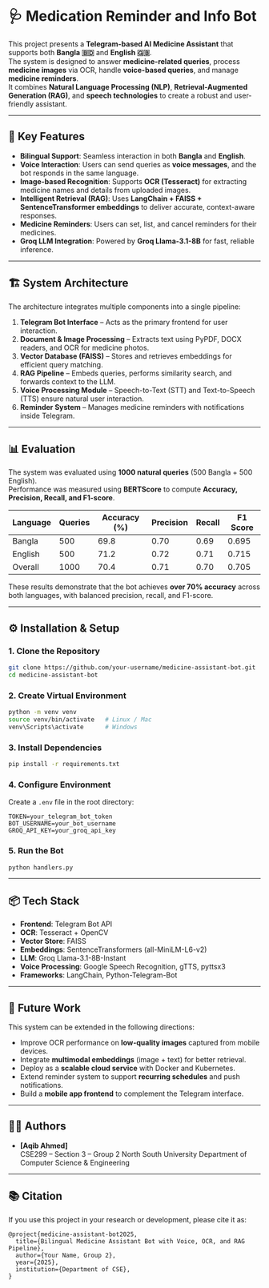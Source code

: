 # 🩺 Medication Reminder and Info Bot

This project presents a **Telegram-based AI Medicine Assistant** that supports both **Bangla 🇧🇩** and **English 🇬🇧**.  
The system is designed to answer **medicine-related queries**, process **medicine images** via OCR, handle **voice-based queries**, and manage **medicine reminders**.  
It combines **Natural Language Processing (NLP)**, **Retrieval-Augmented Generation (RAG)**, and **speech technologies** to create a robust and user-friendly assistant.

---

## 🚀 Key Features

- **Bilingual Support**: Seamless interaction in both **Bangla** and **English**.  
- **Voice Interaction**: Users can send queries as **voice messages**, and the bot responds in the same language.  
- **Image-based Recognition**: Supports **OCR (Tesseract)** for extracting medicine names and details from uploaded images.  
- **Intelligent Retrieval (RAG)**: Uses **LangChain + FAISS + SentenceTransformer embeddings** to deliver accurate, context-aware responses.  
- **Medicine Reminders**: Users can set, list, and cancel reminders for their medicines.  
- **Groq LLM Integration**: Powered by **Groq Llama-3.1-8B** for fast, reliable inference.  

---

## 🏗️ System Architecture

The architecture integrates multiple components into a single pipeline:

1. **Telegram Bot Interface** – Acts as the primary frontend for user interaction.  
2. **Document & Image Processing** – Extracts text using PyPDF, DOCX readers, and OCR for medicine photos.  
3. **Vector Database (FAISS)** – Stores and retrieves embeddings for efficient query matching.  
4. **RAG Pipeline** – Embeds queries, performs similarity search, and forwards context to the LLM.  
5. **Voice Processing Module** – Speech-to-Text (STT) and Text-to-Speech (TTS) ensure natural user interaction.  
6. **Reminder System** – Manages medicine reminders with notifications inside Telegram.  

---

## 📊 Evaluation

The system was evaluated using **1000 natural queries** (500 Bangla + 500 English).  
Performance was measured using **BERTScore** to compute **Accuracy, Precision, Recall, and F1-score**.

| Language | Queries | Accuracy (%) | Precision | Recall | F1 Score |
|----------|---------|--------------|-----------|--------|----------|
| Bangla   | 500     | 69.8         | 0.70      | 0.69   | 0.695    |
| English  | 500     | 71.2         | 0.72      | 0.71   | 0.715    |
| Overall  | 1000    | 70.4         | 0.71      | 0.70   | 0.705    |

These results demonstrate that the bot achieves **over 70% accuracy** across both languages, with balanced precision, recall, and F1-score.

---

## ⚙️ Installation & Setup

### 1. Clone the Repository
```bash
git clone https://github.com/your-username/medicine-assistant-bot.git
cd medicine-assistant-bot
```

### 2. Create Virtual Environment
```bash
python -m venv venv
source venv/bin/activate   # Linux / Mac
venv\Scripts\activate      # Windows
```

### 3. Install Dependencies
```bash
pip install -r requirements.txt
```

### 4. Configure Environment
Create a `.env` file in the root directory:

```
TOKEN=your_telegram_bot_token
BOT_USERNAME=your_bot_username
GROQ_API_KEY=your_groq_api_key
```

### 5. Run the Bot
```bash
python handlers.py
```

---

## 📦 Tech Stack

- **Frontend**: Telegram Bot API  
- **OCR**: Tesseract + OpenCV  
- **Vector Store**: FAISS  
- **Embeddings**: SentenceTransformers (all-MiniLM-L6-v2)  
- **LLM**: Groq Llama-3.1-8B-Instant  
- **Voice Processing**: Google Speech Recognition, gTTS, pyttsx3  
- **Frameworks**: LangChain, Python-Telegram-Bot  

---

## 🔮 Future Work

This system can be extended in the following directions:

- Improve OCR performance on **low-quality images** captured from mobile devices.  
- Integrate **multimodal embeddings** (image + text) for better retrieval.  
- Deploy as a **scalable cloud service** with Docker and Kubernetes.  
- Extend reminder system to support **recurring schedules** and push notifications.  
- Build a **mobile app frontend** to complement the Telegram interface.  

---

## 👨‍💻 Authors

- **[Aqib Ahmed]**  
CSE299 – Section 3 – Group 2
North South University
Department of Computer Science & Engineering  

---

## 📚 Citation

If you use this project in your research or development, please cite it as:

```
@project{medicine-assistant-bot2025,
  title={Bilingual Medicine Assistant Bot with Voice, OCR, and RAG Pipeline},
  author={Your Name, Group 2},
  year={2025},
  institution={Department of CSE},
}
```
